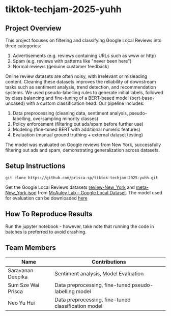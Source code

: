 # tiktok-techjam-2025-yuhh

## Project Overview

This project focuses on filtering and classifying Google Local Reviews into three categories:
1. Advertisements (e.g. reviews containing URLs such as www or http)
2. Spam (e.g. reviews with patterns like "never been here")
3. Normal reviews (genuine customer feedback)

Online review datasets are often noisy, with irrelevant or misleading content. Cleaning these datasets improves the reliability of downstream tasks such as sentiment analysis, trend detection, and recommendation systems. We used pseudo-labelling rules to generate initial labels, followed by class balancing and fine-tuning of a BERT-based model (bert-base-uncased) with a custom classification head.
Our pipeline includes:
1. Data preprocessing (cleaning data, sentiment analysis, pseudo-labelling, oversampling minority classes)
2. Policy enforcement (filtering out ads/spam before further use)
3. Modeling (fine-tuned BERT with additional numeric features)
4. Evaluation (manual ground truthing + external dataset testing)

The model was evaluated on Google reviews from New York, successfully filtering out ads and spam, demonstrating generalization across datasets.

## Setup Instructions

```
git clone https://github.com/prisca-sp/tiktok-techjam-2025-yuhh.git
```

Get the Google Local Reviews datasets [review-New_York](https://mcauleylab.ucsd.edu/public_datasets/gdrive/googlelocal/review-New_York.json.gz) and [meta-New_York.json](https://mcauleylab.ucsd.edu/public_datasets/gdrive/googlelocal/meta-New_York.json.gz) from [McAuley Lab – Google Local Dataset](https://mcauleylab.ucsd.edu/public_datasets/gdrive/googlelocal/). The model used for evaluation can be downloaded [here](https://drive.google.com/file/d/1DeATBCIvF5BEnJ5v38TGw8Yt7pP5OLvb/view)

## How To Reproduce Results

Run the jupyter notebook - however, take note that running the code in batches is preferred to avoid crashing.

## Team Members
| Name | Contributions |
| ------------ | -- |
| Saravanan Deepika | Sentiment analysis, Model Evaluation |
| Sum Sze Wai Prisca | Data preprocessing, fine-tuned pseudo-labelling model |
| Neo Yu Hui | Data preprocessing, fine-tuned classification model | 
